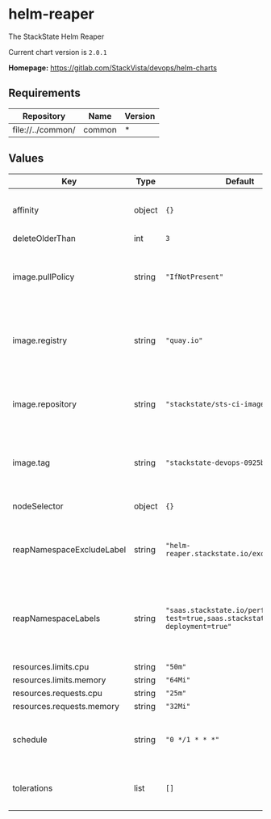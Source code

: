# helm-reaper

The StackState Helm Reaper

Current chart version is `2.0.1`

**Homepage:** <https://gitlab.com/StackVista/devops/helm-charts>

## Requirements

| Repository | Name | Version |
|------------|------|---------|
| file://../common/ | common | * |

## Values

| Key | Type | Default | Description |
|-----|------|---------|-------------|
| affinity | object | `{}` | Affinity settings for pod assignment. |
| deleteOlderThan | int | `3` |  |
| image.pullPolicy | string | `"IfNotPresent"` | Pull policy for the image for the Helm reaper cron job |
| image.registry | string | `"quay.io"` | Registry containing the image for the Helm reaper cron job |
| image.repository | string | `"stackstate/sts-ci-images"` | Repository containing the image for the Helm reaper cron job |
| image.tag | string | `"stackstate-devops-0925b2ff"` | Tag of the image for the Helm reaper cron job |
| nodeSelector | object | `{}` | Node labels for pod assignment. |
| reapNamespaceExcludeLabel | string | `"helm-reaper.stackstate.io/exclude=true"` | The namespaces having this label will be ignored |
| reapNamespaceLabels | string | `"saas.stackstate.io/performance-test=true,saas.stackstate.io/branch-deployment=true"` | The comma-separated list of the labels to filter namespaces to reap |
| resources.limits.cpu | string | `"50m"` |  |
| resources.limits.memory | string | `"64Mi"` |  |
| resources.requests.cpu | string | `"25m"` |  |
| resources.requests.memory | string | `"32Mi"` |  |
| schedule | string | `"0 */1 * * *"` | The cron schedule for the Helm reaper cron job. |
| tolerations | list | `[]` | Toleration labels for pod assignment. |
